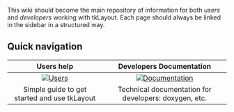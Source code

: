 This wiki should become the main repository of information for both *users* and *developers* working with tkLayout. Each page should always be linked in the sidebar in a structured way.

## Quick navigation

| Users help | Developers Documentation  |
|:---------------------------:|:---------------------------:|
|[![Users](wiki/images/help.png)](wiki/User-Guide) | [![Documentation](wiki/images/tools.png)](wiki/DeveloperGuide)|
| Simple guide to get started and use tkLayout | Technical documentation for developers: doxygen, etc. |

